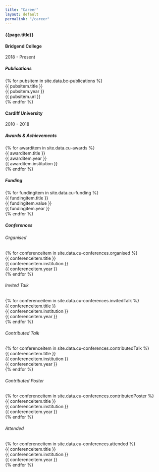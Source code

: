 ```yaml
---
title: "Career"
layout: default
permalink: "/career"
---
```


<div class="container">
  <h4 class="font-weight-bold spanborder"><span>{{page.title}}</span></h4>

  <div class="row gap-y listrecent listrecent listauthor">
      <div class="col-lg-12 col-md-12 mb-4">
        <div class="p-4 border rounded">
          <h4 class="text-dark mb-0"> Bridgend College </h4>
          <div class="d-inline-block mt-1 mb-3 font-weight-normal">2018 - Present</div>
            <div class="p-4 border rounded vdivide">
              <h5 class="text-dark">Publications</h5>
              {% for pubsitem in site.data.bc-publications %}
                <div class="row vdivide">
                  <div class="col-md-4 text-center">
                    {{ pubsitem.title }}
                  </div>
                  <div class="col-md-4 text-center">
                    {{ pubsitem.year }}
                  </div>
                  <div class="col-md-4 text-center">
                    {{ pubsitem.url }}
                  </div>
                </div>
              {% endfor %}
            </div>
        </div>
      </div>
  </div>

  <div class="row gap-y listrecent listrecent listauthor">
      <div class="col-lg-12 col-md-12 mb-4">
        <div class="p-4 border rounded">
          <h4 class="text-dark mb-0"> Cardiff University </h4>
          <div class="d-inline-block mt-1 mb-3 font-weight-normal">2010 - 2018</div>
            <div class="p-4 border rounded">
              <h5 class="text-dark">Awards &amp; Achievements</h5>
              {% for awarditem in site.data.cu-awards %}
                <div class="row vdivide gap-y border rounded">
                  <div class="col-md-4 text-center">
                    {{ awarditem.title }}
                  </div>
                  <div class="col-md-4 text-center">
                    {{ awarditem.year }}
                  </div>
                  <div class="col-md-4 text-center">
                    {{ awarditem.institution }}
                  </div>
                </div>
              {% endfor %}
            </div>
            <div class="p-4 border rounded">
              <h5 class="text-dark">Funding</h5>
              {% for fundingitem in site.data.cu-funding %}
                <div class="row vdivide gap-y border rounded">
                  <div class="col-md-4 text-center">
                    {{ fundingitem.title }}
                  </div>
                  <div class="col-md-4 text-center">
                    {{ fundingitem.value }}
                  </div>
                  <div class="col-md-4 text-center">
                    {{ fundingitem.year }}
                  </div>
                </div>
              {% endfor %}
            </div>
            <div class="p-4 border rounded">
              <h5 class="text-dark">Conferences</h5>
              <h6 class="text-dark">Organised</h6>
              {% for conferenceitem in site.data.cu-conferences.organised %}
                <div class="row vdivide gap-y border rounded">
                  <div class="col-md-4 text-center">
                    {{ conferenceitem.title }}
                  </div>
                  <div class="col-md-4 text-center">
                    {{ conferenceitem.institution }}
                  </div>
                  <div class="col-md-4 text-center">
                    {{ conferenceitem.year }}
                  </div>
                </div>
              {% endfor %}
              <h6 class="text-dark">Invited Talk</h6>
              {% for conferenceitem in site.data.cu-conferences.invitedTalk %}
                <div class="row vdivide gap-y border rounded">
                  <div class="col-md-4 text-center">
                    {{ conferenceitem.title }}
                  </div>
                  <div class="col-md-4 text-center">
                    {{ conferenceitem.institution }}
                  </div>
                  <div class="col-md-4 text-center">
                    {{ conferenceitem.year }}
                  </div>
                </div>
              {% endfor %}
                            <h6 class="text-dark">Contributed Talk</h6>
              {% for conferenceitem in site.data.cu-conferences.contributedTalk %}
                <div class="row vdivide gap-y border rounded">
                  <div class="col-md-4 text-center">
                    {{ conferenceitem.title }}
                  </div>
                  <div class="col-md-4 text-center">
                    {{ conferenceitem.institution }}
                  </div>
                  <div class="col-md-4 text-center">
                    {{ conferenceitem.year }}
                  </div>
                </div>
              {% endfor %}
                            <h6 class="text-dark">Contributed Poster</h6>
              {% for conferenceitem in site.data.cu-conferences.contributedPoster %}
                <div class="row vdivide gap-y border rounded">
                  <div class="col-md-4 text-center">
                    {{ conferenceitem.title }}
                  </div>
                  <div class="col-md-4 text-center">
                    {{ conferenceitem.institution }}
                  </div>
                  <div class="col-md-4 text-center">
                    {{ conferenceitem.year }}
                  </div>
                </div>
              {% endfor %}
                            <h6 class="text-dark">Attended</h6>
              {% for conferenceitem in site.data.cu-conferences.attended %}
                <div class="row vdivide gap-y border rounded">
                  <div class="col-md-4 text-center">
                    {{ conferenceitem.title }}
                  </div>
                  <div class="col-md-4 text-center">
                    {{ conferenceitem.institution }}
                  </div>
                  <div class="col-md-4 text-center">
                    {{ conferenceitem.year }}
                  </div>
                </div>
              {% endfor %}
            </div>
        </div>
      </div>
  </div>

</div>
